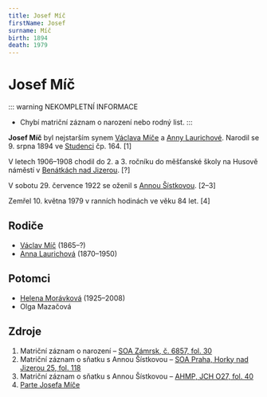 ```yaml
---
title: Josef Míč
firstName: Josef
surname: Míč
birth: 1894
death: 1979
---
```


# Josef Míč

::: warning NEKOMPLETNÍ INFORMACE
- Chybí matriční záznam o narození nebo rodný list.
:::

**Josef Míč** byl nejstarším synem [Václava Míče](mic-vaclav-1865.md) a [Anny Laurichové](laurichova-anna-1870.md). Narodil se 9. srpna 1894 ve [Studenci](https://cs.wikipedia.org/wiki/Studenec_(okres_Semily)) čp. 164. [1]

V letech 1906–1908 chodil do 2. a 3. ročníku do měšťanské školy na Husově náměstí v [Benátkách nad Jizerou](https://cs.wikipedia.org/wiki/Ben%C3%A1tky_nad_Jizerou). [?]

V sobotu 29. července 1922 se oženil s [Annou Šístkovou](sistkova-anna-1901.md). [2–3]

<Photo src="mic-josef-sistkova-anna-1922.jpg" alt="Svatební fotografie Josefa Míče a Anny Šístkové (29. července 1922)" size="md" />

Zemřel 10. května 1979 v ranních hodinách ve věku 84 let. [4]


## Rodiče

- [Václav Míč](mic-vaclav-1865.md) (1865–?)
- [Anna Laurichová](laurichova-anna-1870.md) (1870–1950)


## Potomci

- [Helena Morávková](micova-helena-1925.md) (1925–2008)
- Olga Mazačová


## Zdroje

1. Matriční záznam o narození – [SOA Zámrsk, č. 6857, fol. 30](../CZEC0004D_Matriky-Church-books-Jiüin-6857-1893-1906_00033.jpg)
2. Matriční záznam o sňatku s Annou Šístkovou – [SOA Praha, 
Horky nad Jizerou 25, fol. 118](https://ebadatelna.soapraha.cz/d/14087/124)
3. Matriční záznam o sňatku s Annou Šístkovou – [AHMP, JCH O27, fol. 40](http://katalog.ahmp.cz/pragapublica/permalink?xid=B57AAF0E176948BE94E72AE2118F2B9D&scan=47#scan47)
4. [Parte Josefa Míče](../mic-josef-parte.jpeg)
